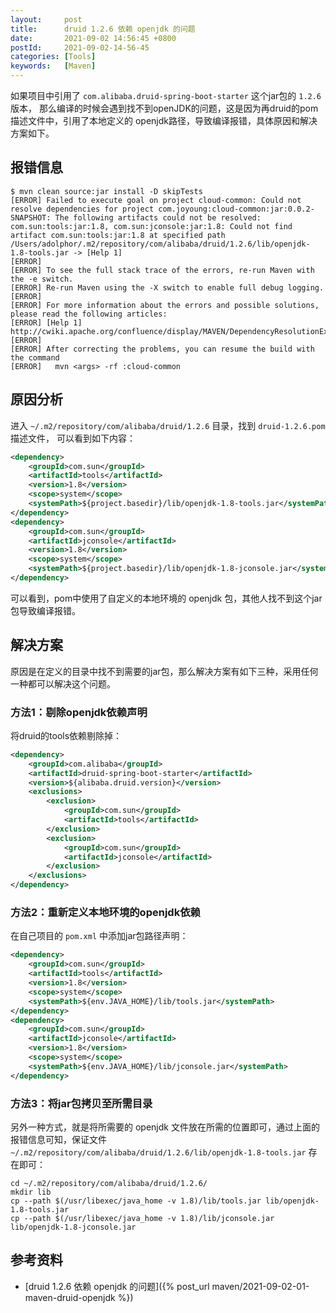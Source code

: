 ```yaml
---
layout:     post
title:      druid 1.2.6 依赖 openjdk 的问题
date:       2021-09-02 14:56:45 +0800
postId:     2021-09-02-14-56-45
categories: [Tools]
keywords:   [Maven]
---
```


如果项目中引用了 `com.alibaba.druid-spring-boot-starter` 这个jar包的 `1.2.6` 版本，
那么编译的时候会遇到找不到openJDK的问题，这是因为再druid的pom描述文件中，引用了本地定义的
openjdk路径，导致编译报错，具体原因和解决方案如下。

## 报错信息
```
$ mvn clean source:jar install -D skipTests
[ERROR] Failed to execute goal on project cloud-common: Could not resolve dependencies for project com.joyoung:cloud-common:jar:0.0.2-SNAPSHOT: The following artifacts could not be resolved: com.sun:tools:jar:1.8, com.sun:jconsole:jar:1.8: Could not find artifact com.sun:tools:jar:1.8 at specified path /Users/adolphor/.m2/repository/com/alibaba/druid/1.2.6/lib/openjdk-1.8-tools.jar -> [Help 1]
[ERROR] 
[ERROR] To see the full stack trace of the errors, re-run Maven with the -e switch.
[ERROR] Re-run Maven using the -X switch to enable full debug logging.
[ERROR] 
[ERROR] For more information about the errors and possible solutions, please read the following articles:
[ERROR] [Help 1] http://cwiki.apache.org/confluence/display/MAVEN/DependencyResolutionException
[ERROR] 
[ERROR] After correcting the problems, you can resume the build with the command
[ERROR]   mvn <args> -rf :cloud-common
```

## 原因分析
进入 `~/.m2/repository/com/alibaba/druid/1.2.6` 目录，找到 `druid-1.2.6.pom` 描述文件，
可以看到如下内容：
```xml
<dependency>
    <groupId>com.sun</groupId>
    <artifactId>tools</artifactId>
    <version>1.8</version>
    <scope>system</scope>
    <systemPath>${project.basedir}/lib/openjdk-1.8-tools.jar</systemPath>
</dependency>
<dependency>
    <groupId>com.sun</groupId>
    <artifactId>jconsole</artifactId>
    <version>1.8</version>
    <scope>system</scope>
    <systemPath>${project.basedir}/lib/openjdk-1.8-jconsole.jar</systemPath>
</dependency>
```
可以看到，pom中使用了自定义的本地环境的 openjdk 包，其他人找不到这个jar包导致编译报错。

## 解决方案
原因是在定义的目录中找不到需要的jar包，那么解决方案有如下三种，采用任何一种都可以解决这个问题。


### 方法1：剔除openjdk依赖声明
将druid的tools依赖剔除掉：
```xml
<dependency>
    <groupId>com.alibaba</groupId>
    <artifactId>druid-spring-boot-starter</artifactId>
    <version>${alibaba.druid.version}</version>
    <exclusions>
        <exclusion>
            <groupId>com.sun</groupId>
            <artifactId>tools</artifactId>
        </exclusion>
        <exclusion>
            <groupId>com.sun</groupId>
            <artifactId>jconsole</artifactId>
        </exclusion>
    </exclusions>
</dependency>
```

### 方法2：重新定义本地环境的openjdk依赖
在自己项目的 `pom.xml` 中添加jar包路径声明：
```xml
<dependency>
    <groupId>com.sun</groupId>
    <artifactId>tools</artifactId>
    <version>1.8</version>
    <scope>system</scope>
    <systemPath>${env.JAVA_HOME}/lib/tools.jar</systemPath>
</dependency>
<dependency>
    <groupId>com.sun</groupId>
    <artifactId>jconsole</artifactId>
    <version>1.8</version>
    <scope>system</scope>
    <systemPath>${env.JAVA_HOME}/lib/jconsole.jar</systemPath>
</dependency>
```
### 方法3：将jar包拷贝至所需目录
另外一种方式，就是将所需要的 openjdk 文件放在所需的位置即可，通过上面的报错信息可知，保证文件
`~/.m2/repository/com/alibaba/druid/1.2.6/lib/openjdk-1.8-tools.jar` 存在即可：

```
cd ~/.m2/repository/com/alibaba/druid/1.2.6/
mkdir lib
cp --path $(/usr/libexec/java_home -v 1.8)/lib/tools.jar lib/openjdk-1.8-tools.jar
cp --path $(/usr/libexec/java_home -v 1.8)/lib/jconsole.jar lib/openjdk-1.8-jconsole.jar
```

## 参考资料
* [druid 1.2.6 依赖 openjdk 的问题]({% post_url maven/2021-09-02-01-maven-druid-openjdk %})
